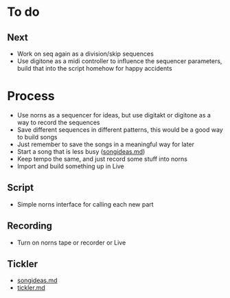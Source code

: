 # To do

## Next
- Work on seq again as a division/skip sequences
- Use digitone as a midi controller to influence the sequencer parameters, build that into the script homehow for happy accidents

# Process
- Use norns as a sequencer for ideas, but use digitakt or digitone as a way to record the sequences
- Save different sequences in different patterns, this would be a good way to build songs
- Just remember to save the songs in a meaningful way for later
- Start a song that is less busy ([songideas.md](songideas.md))
- Keep tempo the same, and just record some stuff into norns
- Import and build something up in Live

## Script
- Simple norns interface for calling each new part

## Recording
- Turn on norns tape or recorder or Live

## Tickler
- [songideas.md](songideas.md)
- [tickler.md](tickler.md)
